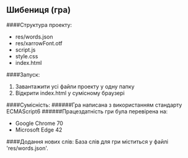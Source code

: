 Шибениця (гра)
------
####Структура проекту:
* res/words.json
* res/xarrowFont.otf
* script.js
* style.css
* index.html

####Запуск:
1) Завантажити усi файли проекту у одну папку
2) Вiдкрити index.html у сумiсному браузерi

####Cумiснiсть:
######Гра написана з використанням стандарту ECMAScript6
######Працездатнiсть гри була перевiрена на:
* Google Chrome 70
* Microsoft Edge 42

####Додання нових слiв:
База слiв для гри мicтиться у файлi 'res/words.json'. 
